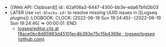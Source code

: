 - [[Web API: Clipboard]]
  id:: 62af06a3-6447-4300-bb3e-eda67bfd2b03
- LATER Use `set-blocks-id!` to resolve missing UUID issues in [[Logseq plugins]]
  :LOGBOOK:
  CLOCK: [2022-06-19 Sun 19:24:45]--[2022-06-19 Sun 19:24:46] =>  00:00:01
  :END:
	- [logseq/editor.cljs at f8ace0bc8d85983d45101ec4b393e75c15b4369e · logseq/logseq (github.com)](https://github.com/logseq/logseq/blob/f8ace0bc8d85983d45101ec4b393e75c15b4369e/src/main/frontend/handler/editor.cljs#L945-L953)